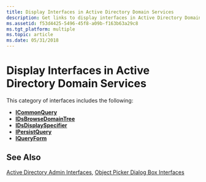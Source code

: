 ```yaml
---
title: Display Interfaces in Active Directory Domain Services
description: Get links to display interfaces in Active Directory Domain Services, such as ICommonQuery and IDsBrowseDomainTree.
ms.assetid: f53d4425-5496-45f8-a09b-f163b63a29c8
ms.tgt_platform: multiple
ms.topic: article
ms.date: 05/31/2018
---
```


# Display Interfaces in Active Directory Domain Services

This category of interfaces includes the following:

-   [**ICommonQuery**](/windows/win32/api/cmnquery/nn-cmnquery-icommonquery)
-   [**IDsBrowseDomainTree**](/windows/win32/api/dsclient/nn-dsclient-idsbrowsedomaintree)
-   [**IDsDisplaySpecifier**](/windows/win32/api/dsclient/nn-dsclient-idsdisplayspecifier)
-   [**IPersistQuery**](/windows/win32/api/cmnquery/nn-cmnquery-ipersistquery)
-   [**IQueryForm**](/windows/win32/api/cmnquery/nn-cmnquery-iqueryform)

## See Also

[Active Directory Admin Interfaces](/windows/desktop/AD/admin-interfaces-in-active-directory-domain-services), [Object Picker Dialog Box Interfaces](object-picker-dialog-box-interfaces.md)


 

 